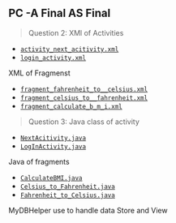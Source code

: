 
## PC -A Final AS Final

> Question 2: XMl of Activities 
  - [`activity_next_acitivity.xml`](./activity_next_acitivity.xml)
  - [`login_activity.xml`](./login_activity.xml)
  
  XML of Fragmenst 
  - [`fragment_fahrenheit_to__celsius.xml`](./fragment_fahrenheit_to__celsius.xml)
  - [`fragment_celsius_to__fahrenheit.xml`](./fragment_celsius_to__fahrenheit.xml)
  - [`fragment_calculate_b_m_i.xml`](./fragment_celsius_to__fahrenheit.xml)

> Question 3: Java class of activity
  - [`NextAcitivity.java`](./NextAcitivity.java)
  - [`LogInActivity.java`](./LogInActivity.java)
  
  Java of fragments
  - [`CalculateBMI.java`](./CalculateBMI.java)
  - [`Celsius_to_Fahrenheit.java`](./Celsius_to_Fahrenheit.java)
  - [`Fahrenheit_to_Celsius.java`](./Fahrenheit_to_Celsius.java)

  MyDBHelper use to handle data Store and View 
